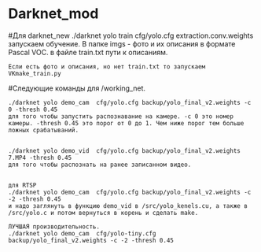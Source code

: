 # Darknet_mod

  
       
 #Для darknet_new 
	./darknet yolo train cfg/yolo.cfg extraction.conv.weights
	запускаем обучение. 
	В папке imgs - фото и их описания в формате Pascal VOC. 
	в файле train.txt пути к описаниям. 

	Если есть фото и описания, но нет train.txt то запускаем VKmake_train.py

#Следующие команды для /working_net. 

	./darknet yolo demo_cam  cfg/yolo.cfg backup/yolo_final_v2.weights -c 0 -thresh 0.45
	для того чтобы запустить распознавание на камере. -c 0 это номер камеры. -thresh 0.45 это порог от 0 до 1. Чем ниже порог тем больше ложных срабатываний. 


	./darknet yolo demo_vid  cfg/yolo.cfg backup/yolo_final_v2.weights 7.MP4 -thresh 0.45
	для того чтобы распознать на ранее записанном видео. 


	для RTSP 
	./darknet yolo demo_cam  cfg/yolo.cfg backup/yolo_final_v2.weights -c -2 -thresh 0.45
	и надо заглянуть в функцию demo_vid в /src/yolo_kenels.cu, а также в /src/yolo.c и потом вернуться в корень и сделать make. 

	ЛУЧШАЯ производительность. 
	./darknet yolo demo_cam  cfg/yolo-tiny.cfg backup/yolo_final_v2.weights -c -2 -thresh 0.45


